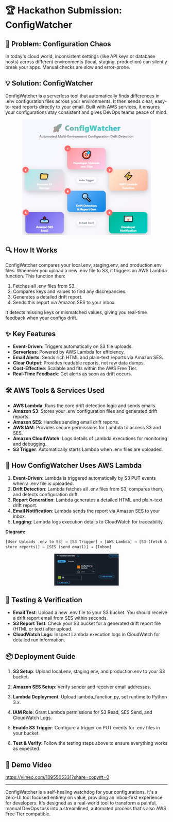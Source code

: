 # 🏆 Hackathon Submission: ConfigWatcher

## 🚀 Problem: Configuration Chaos
In today's cloud world, inconsistent settings (like API keys or database hosts) across different environments (local, staging, production) can silently break your apps. Manual checks are slow and error-prone.

## 💡 Solution: ConfigWatcher
ConfigWatcher is a serverless tool that automatically finds differences in .env configuration files across your environments. It then sends clear, easy-to-read reports directly to your email. Built with AWS services, it ensures your configurations stay consistent and gives DevOps teams peace of mind.

<p align="center">
  <img src="architecture.jpg" alt="ConfigWatcher Architecture" width="400"/>
</p>



## 🔍 How It Works
ConfigWatcher compares your local.env, staging.env, and production.env files. Whenever you upload a new .env file to S3, it triggers an AWS Lambda function. This function then:

1. Fetches all .env files from S3.
2. Compares keys and values to find any discrepancies.
3. Generates a detailed drift report.
4. Sends this report via Amazon SES to your inbox.

It detects missing keys or mismatched values, giving you real-time feedback when your configs drift.

## ✨ Key Features
- **Event-Driven**: Triggers automatically on S3 file uploads.
- **Serverless**: Powered by AWS Lambda for efficiency.
- **Email Alerts**: Sends rich HTML and plain-text reports via Amazon SES.
- **Clear Output**: Provides readable reports, not raw data dumps.
- **Cost-Effective**: Scalable and fits within the AWS Free Tier.
- **Real-Time Feedback**: Get alerts as soon as drift occurs.

## 🛠️ AWS Tools & Services Used
- **AWS Lambda**: Runs the core drift detection logic and sends emails.
- **Amazon S3**: Stores your .env configuration files and generated drift reports.
- **Amazon SES**: Handles sending email drift reports.
- **AWS IAM**: Provides secure permissions for Lambda to access S3 and SES.
- **Amazon CloudWatch**: Logs details of Lambda executions for monitoring and debugging.
- **S3 Trigger**: Automatically starts Lambda when .env files are uploaded.

## 🧩 How ConfigWatcher Uses AWS Lambda
1. **Event-Driven**: Lambda is triggered automatically by S3 PUT events when a .env file is uploaded.
2. **Drift Detection**: Lambda fetches all .env files from S3, compares them, and detects configuration drift.
3. **Report Generation**: Lambda generates a detailed HTML and plain-text drift report.
4. **Email Notification**: Lambda sends the report via Amazon SES to your inbox.
5. **Logging**: Lambda logs execution details to CloudWatch for traceability.

**Diagram:**
```
[User Uploads .env to S3] → [S3 Trigger] → [AWS Lambda] → [S3 (fetch & store reports)] → [SES (send email)] → [Inbox]
```
<p align="center">
  <img src="function overview.PNG" alt="ConfigWatcher Architecture" width="200"/>
</p>

## 🧪 Testing & Verification
- **Email Test**: Upload a new .env file to your S3 bucket. You should receive a drift report email from SES within seconds.
- **S3 Report Test**: Check your S3 bucket for a generated drift report file (HTML or text) after upload.
- **CloudWatch Logs**: Inspect Lambda execution logs in CloudWatch for detailed run information.


## 📦 Deployment Guide
1. **S3 Setup**: Upload local.env, staging.env, and production.env to your S3 bucket.
2. **Amazon SES Setup**: Verify sender and receiver email addresses.
3. **Lambda Deployment**: Upload lambda_function.py, set runtime to Python 3.x.
4. **IAM Role**: Grant Lambda permissions for S3 Read, SES Send, and CloudWatch Logs.
5. **Enable S3 Trigger**: Configure a trigger on PUT events for .env files in your bucket.

6. **Test & Verify**: Follow the testing steps above to ensure everything works as expected.

## 🎥 Demo Video
https://vimeo.com/1095505331?share=copy#t=0

---
ConfigWatcher is a self-healing watchdog for your configurations. It's a zero-UI tool focused entirely on value, providing an inbox-first experience for developers. It's designed as a real-world tool to transform a painful, manual DevOps task into a streamlined, automated process that's also AWS Free Tier compatible.
